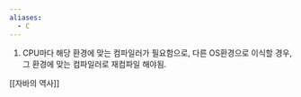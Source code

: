 ```yaml
---
aliases:
  - C
---
```


1.  CPU마다 해당 환경에 맞는 컴파일러가 필요함으로, 다른 OS환경으로 이식할 경우, 그 환경에 맞는 컴파일러로 재컴파일 해야됨.



[[자바의 역사]]